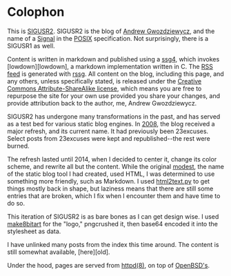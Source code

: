 # Colophon

This is [SIGUSR2][home]. SIGUSR2 is the blog of [Andrew
Gwozdziewycz][andrew], and the name of a [Signal][signal] in the
[POSIX][posix] specification. Not surprisingly, there is a SIGUSR1 as
well.

Content is written in markdown and published using a
[ssg4][ssg4], which invokes 
[lowdown][lowdown], a markdown implementation written in C. The [RSS feed](/rss.xml) is
generated with [rssg][rssg]. All
content on the blog, including this page, and any others, unless
specifically stated, is released under the
[Creative Commons Attribute-ShareAlike license][cc], which means you
are free to repurpose the site for your own use provided you share
your changes, and provide attribution back to the author, me, Andrew
Gwozdziewycz.

SIGUSR2 has undergone many transformations in the past, and has served
as a test bed for various static blog engines. In [2008][modest], the
blog received a major refresh, and its current name. It had previously
been 23excuses. Select posts from 23excuses were kept and
republished--the rest were burned.

The refresh lasted until 2014, when I decided to center it, change its
color scheme, and rewrite all but the content. While the original
[modest][modest], the name of the static blog tool I had created, used
HTML, I was determined to use something more friendly, such as
Markdown. I used [html2text.py][html2text] to get things mostly back
in shape, but laziness means that there are still some entries that
are broken, which I fix when I encounter them and have time to do so.

This iteration of SIGUSR2 is as bare bones as I can get design wise. I
used [make8bitart][make8bitart] for the "logo," pngcrushed it, then 
base64 encoded it into the stylesheet as data.

I have unlinked many posts from the index this time around. The content
is still somewhat available, [here][old].

Under the hood, pages are served from [httpd(8)][httpd], on top of
[OpenBSD's][openbsd].



[andrew]: http://apgwoz.com
[home]: http://sigusr2.net
[signal]: https://en.wikipedia.org/wiki/Unix_signal#SIGUSR2
[posix]: http://pubs.opengroup.org/onlinepubs/9699919799/
[opensans]: https://en.wikipedia.org/wiki/Open_Sans
[more-modest]: https://github.com/apg/more-modest
[cc]: https://creativecommons.org/licenses/by-sa/3.0/deed.en_US
[discount]: https://github.com/Orc/discount
[modest]: http://sigusr2.net/announcing-modest.html
[html2text]: https://github.com/Alir3z4/html2text/
[openbsd]: http://openbsd.org
[httpd]: http://man.openbsd.org/OpenBSD-current/man8/httpd.8
[make8bitart]: https://make8bitart.com/
[here]: /old
[ssg4]: https://www.romanzolotarev.com/ssg.html
[rssg]: https://www.romanzolotarev.com/rssg.html
